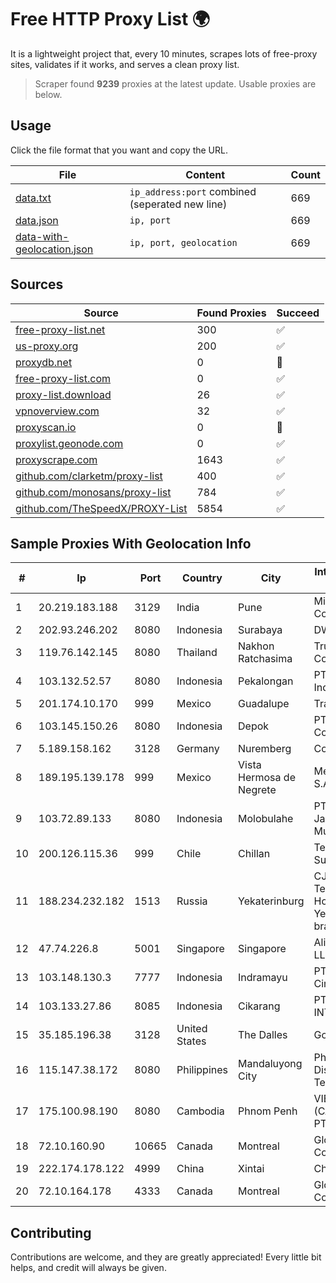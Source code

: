 
# Free HTTP Proxy List 🌍

It is a lightweight project that, every 10 minutes, scrapes lots of free-proxy sites, validates if it works, and serves a clean proxy list.


> Scraper found **9239** proxies at the latest update. Usable proxies are below.

## Usage

Click the file format that you want and copy the URL.


|File|Content|Count|
|----|-------|-----|
|[data.txt](https://raw.githubusercontent.com/themiralay/Proxy-List-World/master/data.txt)|`ip_address:port` combined (seperated new line)|669|
|[data.json](https://raw.githubusercontent.com/themiralay/Proxy-List-World/master/data.json)|`ip, port`|669|
|[data-with-geolocation.json](https://raw.githubusercontent.com/themiralay/Proxy-List-World/master/data-with-geolocation.json)|`ip, port, geolocation`|669|

## Sources

|Source|Found Proxies|Succeed|
|------|-------------|-------|
|[free-proxy-list.net](https://free-proxy-list.net)|300|✅|
|[us-proxy.org](https://www.us-proxy.org)|200|✅|
|[proxydb.net](http://proxydb.net)|0|🚫|
|[free-proxy-list.com](https://free-proxy-list.com/?page=&port=&type%5B%5D=http&type%5B%5D=https&up_time=0&search=Search)|0|✅|
|[proxy-list.download](https://www.proxy-list.download/HTTP)|26|✅|
|[vpnoverview.com](https://vpnoverview.com/privacy/anonymous-browsing/free-proxy-servers)|32|✅|
|[proxyscan.io](https://www.proxyscan.io)|0|🚫|
|[proxylist.geonode.com](https://proxylist.geonode.com/api/proxy-list?limit=300&page=1&sort_by=lastChecked&sort_type=desc&protocols=http,https)|0|✅|
|[proxyscrape.com](https://api.proxyscrape.com/v2/?request=displayproxies&protocol=http&timeout=10000&country=all&ssl=all&anonymity=all)|1643|✅|
|[github.com/clarketm/proxy-list](https://raw.githubusercontent.com/clarketm/proxy-list/master/proxy-list-raw.txt)|400|✅|
|[github.com/monosans/proxy-list](https://raw.githubusercontent.com/monosans/proxy-list/main/proxies/http.txt)|784|✅|
|[github.com/TheSpeedX/PROXY-List](https://raw.githubusercontent.com/TheSpeedX/PROXY-List/master/http.txt)|5854|✅|


## Sample Proxies With Geolocation Info

|#|Ip|Port|Country|City|Internet Service Provider|
|-|--|----|-------|----|-------------------------|
|1|20.219.183.188|3129|India|Pune|Microsoft Corporation|
|2|202.93.246.202|8080|Indonesia|Surabaya|DWPNAP|
|3|119.76.142.145|8080|Thailand|Nakhon Ratchasima|True Internet Co., Ltd.|
|4|103.132.52.57|8080|Indonesia|Pekalongan|PT Adeaksa Indo Jayatama|
|5|201.174.10.170|999|Mexico|Guadalupe|Transtelco Inc|
|6|103.145.150.26|8080|Indonesia|Depok|PT. Indonesia Comnets Plus|
|7|5.189.158.162|3128|Germany|Nuremberg|Contabo GmbH|
|8|189.195.139.178|999|Mexico|Vista Hermosa de Negrete|Mega Cable, S.A. de C.V.|
|9|103.72.89.133|8080|Indonesia|Molobulahe|PT Insolikh Jaringan Multimedia|
|10|200.126.115.36|999|Chile|Chillan|Telefonica del Sur S.A.|
|11|188.234.232.182|1513|Russia|Yekaterinburg|CJSC "ER-Telecom Holding" Yekaterinburg branch|
|12|47.74.226.8|5001|Singapore|Singapore|Alibaba Cloud LLC|
|13|103.148.130.3|7777|Indonesia|Indramayu|PT Anugerah Cimanuk Raya|
|14|103.133.27.86|8085|Indonesia|Cikarang|PT PHATRIA INTI PERSADA|
|15|35.185.196.38|3128|United States|The Dalles|Google LLC|
|16|115.147.38.172|8080|Philippines|Mandaluyong City|Philippine Long Distance Telephone Co.|
|17|175.100.98.190|8080|Cambodia|Phnom Penh|VIETTEL (CAMBODIA) PTE., LTD|
|18|72.10.160.90|10665|Canada|Montreal|GloboTech Communications|
|19|222.174.178.122|4999|China|Xintai|Chinanet|
|20|72.10.164.178|4333|Canada|Montreal|GloboTech Communications|



## Contributing

Contributions are welcome, and they are greatly appreciated! Every
little bit helps, and credit will always be given.

